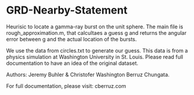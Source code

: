 # GRD-Nearby-Statement
Heurisic to locate a gamma-ray burst on the unit sphere. The main file is rough_approximation.m, that calcultaes a guess
g and returns the angular error between g and the actual location of the bursts.

We use the data from circles.txt to generate our guess. This data is from a physics simulation at Washington University in St. Louis.
Please read full documentation to have an idea of the original dataset.

Authors: Jeremy Buhler & Christofer Washington Berruz Chungata.

For full documentation, please visit: cberruz.com
